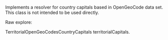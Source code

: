Implements a resolver for country capitals based in OpenGeoCode data set.
This class is not intended to be used directly.

Raw explore:

TerritorialOpenGeoCodesCountryCapitals territorialCapitals.

